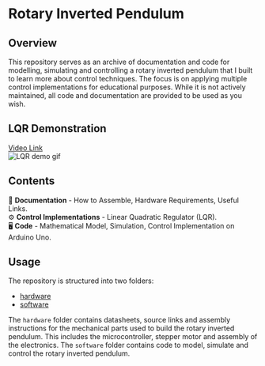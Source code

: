 # Rotary Inverted Pendulum
## Overview
This repository serves as an archive of documentation and code for modelling, simulating and controlling a rotary inverted pendulum that I built to learn more about control techniques. The focus is on applying multiple control implementations for educational purposes. While it is not actively maintained, all code and documentation are provided to be used as you wish.

## LQR Demonstration
[Video Link](media/rotary_inverted_pendulum_demo_lqr.mp4) \
![LQR demo gif](media/rotary_inverted_pendulum_demo_lqr.gif)

## Contents
📖 **Documentation** - How to Assemble, Hardware Requirements, Useful Links. \
⚙️ **Control Implementations** - Linear Quadratic Regulator (LQR). \
🖥️ **Code** - Mathematical Model, Simulation, Control Implementation on Arduino Uno.

## Usage 
The repository is structured into two folders:
- [hardware](hardware)
- [software](software)

The ```hardware``` folder contains datasheets, source links and assembly instructions for the mechanical parts used to build the rotary inverted pendulum. This includes the microcontroller, stepper motor and assembly of the electronics. The ```software``` folder contains code to model, simulate and control the rotary inverted pendulum.



